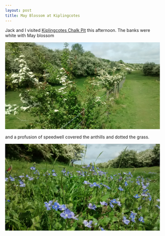 ```yaml
---
layout: post
title: May Blossom at Kiplingcotes
---
```


Jack and I visited [Kiplingcotes Chalk Pit](http://www.ywt.org.uk/reserves/kiplingcotes-nature-reserve) this afternoon. The banks were white with May blossom

![View into Kiplingcotes Quarry](/assets/images/mayblossom-at-kiplingcotes.jpg)

and a profusion of speedwell covered the anthills and dotted the grass.

![Speedwell at Kiplingcotes Quarry](/assets/images/speedwell-at-kiplingcotes.jpg)